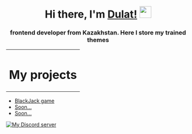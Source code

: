 <h1 align="center">Hi there, I'm <a href="https://github.com/aianov" target="_blank">Dulat!</a> 
<img src="https://github.com/blackcater/blackcater/raw/main/images/Hi.gif" height="32"/></h1>
<h3 align="center">frontend developer from Kazakhstan. Here I store my trained themes</h3>
<table cellspacing="3" align="center">
		<th><h1>My projects</h1></th>
</table>
<ul>
    <li><a href="https://github.com/aianov/BlackJackDulat" target="_blank">BlackJack game</li>
    <li>Soon...</li>
    <li>Soon...</li>
</ul>
<a href="https://discord.gg/bVGYrSmU" align="center">
<img src="https://img.shields.io/discord/308323056592486420?logo=discord" alt="My Discord server" align="center"></a>
